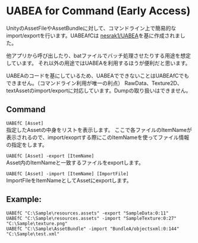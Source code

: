 # UABEA for Command  (Early Access) 

UnityのAssetFileやAssetBundleに対して、コマンドライン上で簡易的なimport/exportを行います。UABEAfCは [nesrak1/UABEA](https://github.com/nesrak1/UABEA)を基に作成されました。

他アプリから呼び出したり、batファイルでバッチ処理させたりする用途を想定しています。
それ以外の用途ではUABEAを利用するほうが便利だと思います。

UABEAのコードを基にしているため、UABEAでできないことはUABEAfCでもできません。（コマンドライン利用が唯一の利点）
RawData、Texture2D、textAssetのimport/exportに対応しています。Dumpの取り扱いはできません。

## Command
  ```UABEfC [Asset]```  
    指定したAssetの中身をリストを表示します。
    ここで各ファイルのItemNameが表示されるので、import/exoprtする際にこのItemNameを使ってファイル情報の指定をします。

  ```UABEfC [Asset] -export [ItemName]```  
    Asset内のItemNameと一致するファイルをexportします。

  ```UABEfC [Asset] -import [ItemName] [ImportFile]```  
    ImportFileをItemNameとしてAssetにexportします。

## Example:
  ```UABEfC "C:\Sample\resources.assets" -export "SampleData:0:11"```  
  ```UABEfC "C:\Sample\resources.assets" -import "SampleTexture:0:27" "C:\Sample\texture.png"```  
  ```UABEfC "C:\Sample\AssetBundle" -import "BundleA/objectsxml:0:144" "C:\Sample\test.xml"```  

